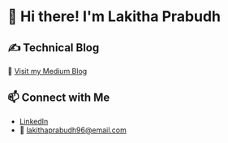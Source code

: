 # 👋 Hi there! I'm Lakitha Prabudh

## ✍️ Technical Blog

📖 [Visit my Medium Blog](https://lakithaprabudh.medium.com)

## 📫 Connect with Me

- [LinkedIn](https://www.linkedin.com/in/lakithaprabudh/)
- 📧 lakithaprabudh96@email.com
